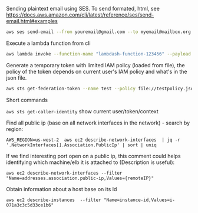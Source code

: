Sending plaintext email using SES. To send formated, html, see https://docs.aws.amazon.com/cli/latest/reference/ses/send-email.html#examples

```bash
aws ses send-email --from youremail@gmail.com --to myemail@mailbox.org --message "test"
```

Execute a lambda function from cli

```bash
aws lambda invoke --function-name "lambdash-function-123456" --payload "{\"command\":\"$@\"}" output.txt

```

Generate a temporary token with limited IAM policy (loaded from file), the policy of the token depends on current user's IAM policy and what's in the json file.

```bash
aws sts get-federation-token --name test --policy file://testpolicy.json 
```

Short commands

`aws sts get-caller-identity` show current user/token/context

Find all public ip (base on all network interfaces in the network) - search by region:

`AWS_REGION=us-west-2  aws ec2 describe-network-interfaces  | jq -r '.NetworkInterfaces[].Association.PublicIp' | sort | uniq`

If we find interesting port open on a public ip, this comment could helps identifying which machine/elb it is attached to (Description is useful): 

`aws ec2 describe-network-interfaces --filter "Name=addresses.association.public-ip,Values={remoteIP}"`


Obtain information about a host base on its Id

`aws ec2 describe-instances  --filter "Name=instance-id,Values=i-071a3c3c5d33ce1b6"`